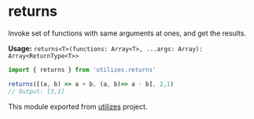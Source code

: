 # returns

Invoke set of functions with same arguments at ones, and get the results.

**Usage:** `returns<T>(functions: Array<T>, ...args: Array): Array<ReturnType<T>>`

```typescript
import { returns } from 'utilizes.returns'

returns([(a, b) => a + b, (a, b)=> a - b], 2,1)
// Output: [3,1]
```

<!-- *keywords [] *keywordsend -->


This module exported from [utilizes](https://www.npmjs.com/package/utilizes) project.

<!-- -->